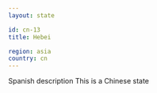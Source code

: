 ```yaml
---
layout: state

id: cn-13
title: Hebei

region: asia
country: cn
---
```

Spanish description
This is a Chinese state